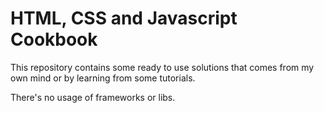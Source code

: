 # HTML, CSS and Javascript Cookbook

This repository contains some ready to use solutions that comes from my own mind or by learning from some tutorials.

There's no usage of frameworks or libs.